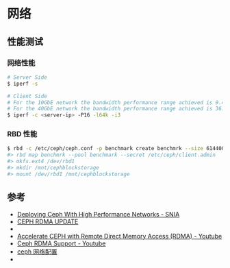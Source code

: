 # 网络

## 性能测试

### 网络性能

<!--
The network performance is checked after the installation using iperf tool. The following are the
commands used to measure network bandwidth:
Server Side: iperf –s
Client Side: iperf –c <server host IP> -P16 –l64k –i3
For the 10GbE network the bandwidth performance range achieved is 9.48Gb/s to 9.78Gb/s
For the 40GbE network the bandwidth performance range achieved is 36.82Gb/s to 38.43Gb/s
-->

```bash
# Server Side
$ iperf -s

# Client Side
# For the 10GbE network the bandwidth performance range achieved is 9.48Gb/s to 9.78Gb/s
# For the 40GbE network the bandwidth performance range achieved is 36.82Gb/s to 38.43Gb/s
$ iperf -c <server-ip> -P16 -l64k -i3
```

### RBD 性能

<!--
The benchmark testing conducted using fio tool, rev 2.0.13, http://freecode.com/projects/fio. The testing
setting is:
fio --directory=/mnt/cephblockstorage --direct=1 --rw=$Action --bs=$BlockSize --size=30G --numjobs=128
--runtime=60 --group_reporting --name=testfile --output=$OutputFile
-- $Action=read, write, randread, randwrite
-- $bs=4k,128k,8m
-->

```bash
$ rbd -c /etc/ceph/ceph.conf -p benchmark create benchmrk --size 6144000
#> rbd map benchmrk --pool benchmark --secret /etc/ceph/client.admin
#> mkfs.ext4 /dev/rbd1
#> mkdir /mnt/cephblockstorage
#> mount /dev/rbd1 /mnt/cephblockstorage
```

## 参考

* [Deploying Ceph With High Performance Networks - SNIA](https://www.snia.org/sites/default/files/JohnKim_CephWithHighPerformanceNetworks_V2.pdf)
* [CEPH RDMA UPDATE](https://www.openfabrics.org/images/eventpresos/2017presentations/103_Ceph_HWang.pdf)
* [](https://www.openfabrics.org/images/2018workshop/presentations/206_HTang_AcceleratingCephRDMANVMe-oF.pdf)
* [Accelerate CEPH with Remote Direct Memory Access (RDMA) - Youtube](https://www.youtube.com/watch?v=FzD87qSJee0)
* [Ceph RDMA Support - Youtube](https://www.youtube.com/watch?v=Qb2SUWLdDCw)
* [ceph 网络配置](https://blog.csdn.net/jackliu16/article/details/80389079)
* [](http://www.mellanox.com/related-docs/whitepapers/WP_Deploying_Ceph_over_High_Performance_Networks.pdf)